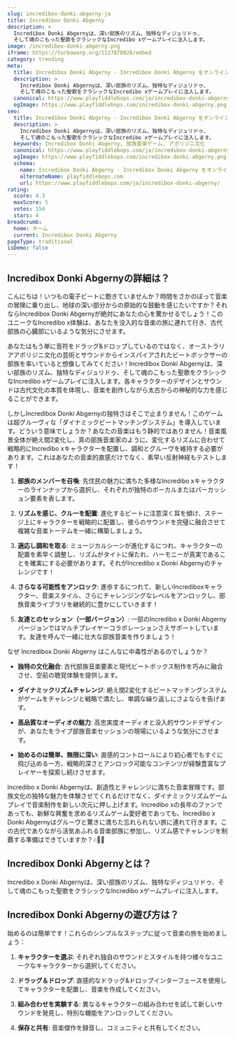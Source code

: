 ```yaml
---
slug: incredibox-donki-abgerny-ja
title: Incredibox Donki Abgerny
description: >
  Incredibox Donki Abgernyは、深い部族のリズム、独特なディジュリドゥ、
  そして魂のこもった聖歌をクラシックなIncredibo xゲームプレイに注入します。
image: /incredibox-donki-abgerny.png
iframe: https://turbowarp.org/1127870826/embed
category: trending
meta:
  title: Incredibox Donki Abgerny - Incredibox Donki Abgerny をオンラインでプレイ
  description: >
    Incredibox Donki Abgernyは、深い部族のリズム、独特なディジュリドゥ、
    そして魂のこもった聖歌をクラシックなIncredibo xゲームプレイに注入します。
  canonical: https://www.playfiddlebops.com/ja/incredibox-donki-abgerny/
  ogImage: https://www.playfiddlebops.com/incredibox-donki-abgerny.png
seo:
  title: Incredibox Donki Abgerny - Incredibox Donki Abgerny をオンラインでプレイ
  description: >
    Incredibox Donki Abgernyは、深い部族のリズム、独特なディジュリドゥ、
    そして魂のこもった聖歌をクラシックなIncredibo xゲームプレイに注入します。
  keywords: Incredibox Donki Abgerny, 部族音楽ゲーム, アボリジニ文化
  canonical: https://www.playfiddlebops.com/ja/incredibox-donki-abgerny/
  ogImage: https://www.playfiddlebops.com/incredibox-donki-abgerny.png
  schema:
    name: Incredibox Donki Abgerny - Incredibox Donki Abgerny をオンラインでプレイ
    alternateName: playfiddlebops.com
    url: https://www.playfiddlebops.com/ja/incredibox-donki-abgerny/
rating:
  score: 4.3
  maxScore: 5
  votes: 154
  stars: 4
breadcrumb:
  home: ホーム
  current: Incredibox Donki Abgerny
pageType: traditional
isDemo: false
---
```


## Incredibox Donki Abgernyの詳細は？

こんにちは！いつもの電子ビートに飽きていませんか？時間をさかのぼって音楽の冒険に乗り出し、地球の深い部分からの原始的な鼓動を感じたいですか？それならIncredibox Donki Abgernyが絶対にあなたの心を驚かせるでしょう！このユニークなIncredibo x体験は、あなたを没入的な音楽の旅に連れて行き、古代部族の心臓部にいるような気分にさせます。

あなたはもう単に音符をドラッグ&ドロップしているのではなく、オーストラリアアボリジニ文化の芸術とサウンドからインスパイアされたビートボックサーの部族を率いていると想像してみてください！Incredibox Donki Abgernyは、深い部族のリズム、独特なディジュリドゥ、そして魂のこもった聖歌をクラシックなIncredibo xゲームプレイに注入します。各キャラクターのデザインとサウンドは古代文化の本質を体現し、音楽を創作しながら太古からの神秘的な力を感じることができます。

しかしIncredibox Donki Abgernyの独特さはそこで止まりません！このゲームは超グルーヴィな「ダイナミックビートマッチングシステム」を導入しています。どういう意味でしょうか？あなたの音楽はもう静的ではありません！音楽風景全体が絶え間2変化し、真の部族音楽家のように、変化するリズムに合わせて戦略的にIncredibo xキャラクターを配置し、調和とグルーヴを維持する必要があります。これはあなたの音楽的直感だけでなく、素早い反射神経もテストします！

1. **部族のメンバーを召喚**: 先住民の魅力に満ちた多様なIncredibo xキャラクターのラインナップから選択し、それぞれが独特のボーカルまたはパーカッション要素を表します。

1. **リズムを感じ、クルーを配置**: 進化するビートに注意深く耳を傾け、ステージ上にキャラクターを戦略的に配置し、彼らのサウンドを完璧に融合させて複雑な音楽トーテムを一緒に構築しましょう。

1. **適応し調和を取る**: ミュージカルシーンが進化するにつれ、キャラクターの配置を素早く調整し、リズムがタイトに保たれ、ハーモニーが真実であることを確実にする必要があります。それがIncredibo x Donki Abgernyのチャレンジです！

1. **さらなる可能性をアンロック**: 進歩するにつれて、新しいIncrediboxキャラクター、音楽スタイル、さらにチャレンジングなレベルをアンロックし、部族音楽ライブラリを継続的に豊かにしていきます！

1. **友達とのセッション（一部バージョン）**: 一部のIncredibo x Donki Abgernyバージョンではマルチプレイヤーコラボレーションさえサポートしています。友達を呼んで一緒に壮大な部族音楽を作りましょう！

なぜ Incredibox Donki Abgerny はこんなに中毒性があるのでしょうか？

- **独特の文化融合**: 古代部族音楽要素と現代ビートボックス制作を巧みに融合させ、空前の聴覚体験を提供します。

- **ダイナミックリズムチャレンジ**: 絶え間2変化するビートマッチングシステムがゲームをチャレンジと戦略で満たし、単調な繰り返しにさよならを告げます。

- **高品質なオーディオの魅力**: 高忠実度オーディオと没入的サウンドデザインが、あなたをライブ部族音楽セッションの現場にいるような気分にさせます。

- **始めるのは簡単、無限に深い**: 直感的コントロールにより初心者でもすぐに飛び込める一方、戦略的深さとアンロック可能なコンテンツが経験豊富なプレイヤーを探索し続けさせます。

Incredibo x Donki Abgernyは、創造性とチャレンジに満ちた音楽冒険です。部族文化の独特な魅力を体験させてくれるだけでなく、ダイナミックリズムゲームプレイで音楽制作を新しい次元に押し上げます。Incredibo xの長年のファンであっても、新鮮な興奮を求めるリズムゲーム愛好者であっても、Incredibo x Donki Abgernyはグルーヴと驚きに満ちた忘れられない旅に連れて行きます。この古代でありながら活気あふれる音楽部族に参加し、リズム感でチャレンジを制覇する準備はできていますか？🎶🎤🎼

## Incredibox Donki Abgernyとは？

Incredibo x Donki Abgernyは、深い部族のリズム、独特なディジュリドゥ、そして魂のこもった聖歌をクラシックなIncredibo xゲームプレイに注入します。

## Incredibox Donki Abgernyの遊び方は？

始めるのは簡単です！これらのシンプルなステップに従って音楽の旅を始めましょう：

1. **キャラクターを選ぶ**: それぞれ独自のサウンドとスタイルを持つ様々なユニークなキャラクターから選択してください。

1. **ドラッグ＆ドロップ**: 直感的なドラッグ&ドロップインターフェースを使用してキャラクターを配置し、音楽を作成してください。

1. **組み合わせを実験する**: 異なるキャラクターの組み合わせを試して新しいサウンドを発見し、特別な機能をアンロックしてください。

1. **保存と共有**: 音楽傑作を録音し、コミュニティと共有してください。
